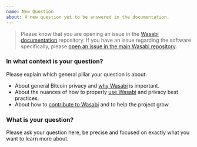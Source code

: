 ```yaml
---
name: New Question
about: A new question yet to be answered in the documentation.
---
```


> Please know that you are opening an issue in the [Wasabi documentation](https://docs.wasabiwallet.io) repository. If you have an issue regarding the software specifically, please [open an issue in the main Wasabi repository](https://github.com/zkSNACKs/WalletWasabi/issues/new/choose).

### In what context is your question?

Please explain which general pillar your question is about.
- About general Bitcoin privacy and [why Wasabi](https://docs.wasabiwallet.io/why-wasabi/) is important.
- About the nuances of how to properly [use Wasabi](https://docs.wasabiwallet.io/using-wasabi/) and privacy best practices.
- About how to [contribute to Wasabi](https://docs.wasabiwallet.io/building-wasabi/) and to help the project grow.

### What is your question?

Please ask your question here, be precise and focused on exactly what you want to learn more about.
